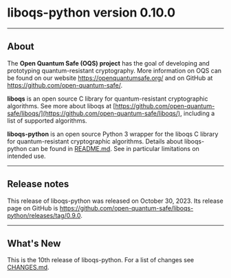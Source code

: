 # liboqs-python version 0.10.0

---

## About

The **Open Quantum Safe (OQS) project** has the goal of developing and
prototyping quantum-resistant cryptography. More information on OQS can be
found on our website https://openquantumsafe.org/ and on GitHub at
https://github.com/open-quantum-safe/.

**liboqs** is an open source C library for quantum-resistant cryptographic
algorithms. See more about liboqs at
[https://github.com/open-quantum-safe/liboqs/](https://github.com/open-quantum-safe/liboqs/),
including a list of supported algorithms.

**liboqs-python** is an open source Python 3 wrapper for the liboqs C library
for quantum-resistant cryptographic algorithms. Details about liboqs-python can
be found in
[README.md](https://github.com/open-quantum-safe/liboqs-python/blob/main/README.md).
See in particular limitations on intended use.

---

## Release notes

This release of liboqs-python was released on October 30, 2023. Its release
page on GitHub is
https://github.com/open-quantum-safe/liboqs-python/releases/tag/0.9.0.

---

## What's New

This is the 10th release of liboqs-python. For a list of changes see
[CHANGES.md](https://github.com/open-quantum-safe/liboqs-python/blob/main/CHANGES.md).
